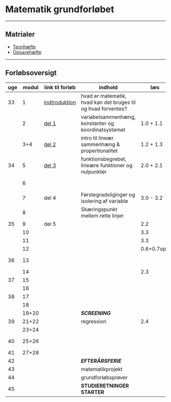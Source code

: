 # Matematik grundforløbet

---

## Matrialer

- [Teorihæfte](/matrialer/Teo25.pdf) 
- [Opgavehæfte](/matrialer/Opg25.pdf)

---

## Forløbsoversigt


| uge   | modul | link til forløb                                    | indhold                                                       | læs       | opgaver   | afl./test                        |
| ----  | ----  | -------                                            | -------                                                       | ----      | ---       | ---                              |
| 33    | 1     | [indtroduktion](del0_intro/del0_1_introduktion.md) | hvad er matematik, hvad kan det bruges til og hvad forventes? |           |           |                                  |
|       | 2     | [del 1](/del1_sammenhaeng/del1_1_introduktion.md)  | variabelsammenhæng, konstanter og koordinatsystemet           | 1.0 + 1.1 | 1.1 - 1.5 |                                  |
|       | 3+4   | [del 2](/del2_linaer/del2_1_introduktion.md)       | intro til lineær sammenhæng & propertionalitet                | 1.2 + 1.3 | 1.6 - 1.13|                                  |
| 34    | 5     | [del 3](/del3_funktioner/del3_1.md)                | funktionsbegrebet, lineære funktioner og nulpunkter           | 2.0 + 2.1 | 2.1 - 2.3 |                                  |
|       | 6     |                                                    |                                                               |           | 2.6 + 2.8 |                                  |
|       | 7     | del 4                                              | Førstegradsliginger og isolering af variable                  | 3.0 - 3.2 | 3.1 - 3.6 | [Afl.1.1](/afl/a11.pdf)+[1.2](/afl/a12.pdf) afleveres |
|       | 8     |                                                    | Skæringspunkt mellem rette linjer                             |           |           |                                  |
| 35    | 9     | del 5                                              |                                                               | 2.2       |           |                                  |
|       | 10    |                                                    |                                                               | 3.3       |           |                                  |
|       | 11    |                                                    |                                                               | 3.3       |           |                                  |     
|       | 12    |                                                    |                                                               | 0.6+0.7opg |           |                                  |    
| 36    | 13    |                                                    |                                                               |           |           | [Afl.2.1](/afl/a21.pdf)+[2.2](/afl/a22.pdf) afleveres | 
|       | 14    |                                                    |                                                               | 2.3       |           |                                  |    
| 37    | 15    |                                                    |                                                               |           |           |                                  |    
|       | 16    |                                                    |                                                               |           |           |                                  |    
| 38    | 17    |                                                    |                                                               |           |           |                                  |    
|       | 18    |                                                    |                                                               |           |           |                                  |    
|       | 19+20 |                                                    | ***SCREENING***                                               |           |           |                                  |    
| 39    | 21+22 |                                                    | regression                                                    | 2.4       |           |                                  |   
|       | 23+24 |                                                    |                                                               |           |           |                                  |    
| 40    | 25+26 |                                                    |                                                               |           |           | AFL 3 - afleveres                |
| 41    | 27+28 |                                                    |                                                               |           |           |                                  |    
| 42    |       |                                                    | ***EFTERÅRSFERIE***                                           |           |           |                                  |    
| 43    |       |                                                    | matematikprojekt                                              |           |           |                                  |    
| 44    |       |                                                    | grundforløbsprøver                                            |           |           |                                  |    
| 45    |       |                                                    | **STUDIERETNINGER STARTER**                                   |           |           |                                  |    


